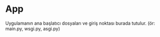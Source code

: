 # App

Uygulamanın ana başlatıcı dosyaları ve giriş noktası burada tutulur. (ör: main.py, wsgi.py, asgi.py)
